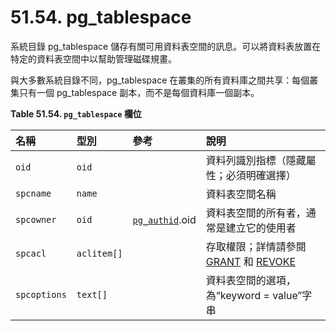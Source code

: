 # 51.54. pg\_tablespace

系統目錄 pg\_tablespace 儲存有關可用資料表空間的訊息。可以將資料表放置在特定的資料表空間中以幫助管理磁碟規畫。

與大多數系統目錄不同，pg\_tablespace 在叢集的所有資料庫之間共享：每個叢集只有一個 pg\_tablespace 副本，而不是每個資料庫一個副本。

**Table 51.54. `pg_tablespace` 欄位**

| 名稱 | 型別 | 參考 | 說明 |
| :--- | :--- | :--- | :--- |
| `oid` | `oid` |   | 資料列識別指標（隱藏屬性；必須明確選擇） |
| `spcname` | `name` |   | 資料表空間名稱 |
| `spcowner` | `oid` | [`pg_authid`](pg_authid.md).oid | 資料表空間的所有者，通常是建立它的使用者 |
| `spcacl` | `aclitem[]` |   | 存取權限；詳情請參閱 [GRANT](../../reference/sql-commands/grant.md) 和 [REVOKE](../../reference/sql-commands/revoke.md) |
| `spcoptions` | `text[]` |   | 資料表空間的選項，為“keyword = value”字串 |

